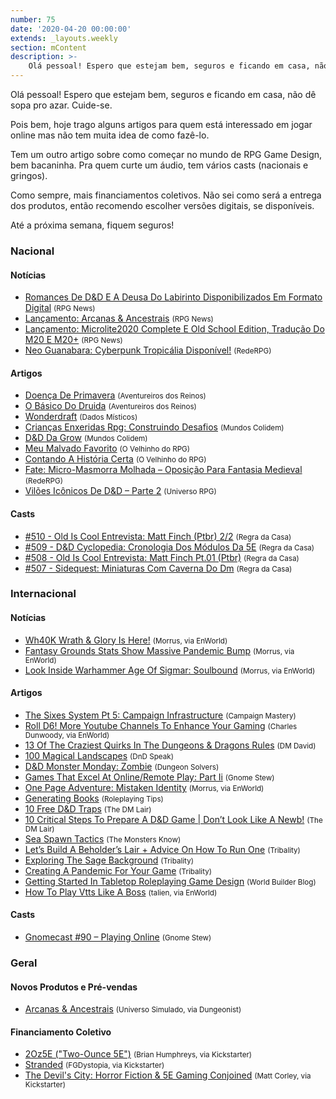 ```yaml
---
number: 75
date: '2020-04-20 00:00:00'
extends: _layouts.weekly
section: mContent
description: >-
    Olá pessoal! Espero que estejam bem, seguros e ficando em casa, não dê sopa pro azar. Cuide-se.    Pois bem, hoje trago alguns artigos para quem está interessado em jogar online mas não tem muita idea de como fazê-lo.    Tem outro artigo sobre como começar no mundo de RPG Game Design, bem
---
```


Olá pessoal! Espero que estejam bem, seguros e ficando em casa, não dê sopa pro azar. Cuide-se.

Pois bem, hoje trago alguns artigos para quem está interessado em jogar online mas não tem muita idea de como fazê-lo.

Tem um outro artigo sobre como começar no mundo de RPG Game Design, bem bacaninha. Pra quem curte um áudio, tem vários casts (nacionais e gringos).

Como sempre, mais financiamentos coletivos. Não sei como será a entrega dos produtos, então recomendo escolher versões digitais, se disponíveis.

Até a próxima semana, fiquem seguros!

### Nacional

#### Notícias

- [Romances De D&amp;D E A Deusa Do Labirinto Disponibilizados Em Formato Digital] <small>(RPG News)</small>
- [Lançamento: Arcanas &amp; Ancestrais] <small>(RPG News)</small>
- [Lançamento: Microlite2020 Complete E Old School Edition, Tradução Do M20 E M20+] <small>(RPG News)</small>
- [Neo Guanabara: Cyberpunk Tropicália Disponível!] <small>(RedeRPG)</small>

#### Artigos

- [Doença De Primavera] <small>(Aventureiros dos Reinos)</small>
- [O Básico Do Druida] <small>(Aventureiros dos Reinos)</small>
- [Wonderdraft] <small>(Dados Místicos)</small>
- [Crianças Enxeridas Rpg: Construindo Desafios] <small>(Mundos Colidem)</small>
- [D&amp;D Da Grow] <small>(Mundos Colidem)</small>
- [Meu Malvado Favorito] <small>(O Velhinho do RPG)</small>
- [Contando A História Certa] <small>(O Velhinho do RPG)</small>
- [Fate: Micro-Masmorra Molhada – Oposição Para Fantasia Medieval] <small>(RedeRPG)</small>
- [Vilões Icônicos De D&amp;D – Parte 2] <small>(Universo RPG)</small>

#### Casts

- [#510 - Old Is Cool Entrevista: Matt Finch (Ptbr) 2/2] <small>(Regra da Casa)</small>
- [#509 - D&amp;D Cyclopedia: Cronologia Dos Módulos Da 5E] <small>(Regra da Casa)</small>
- [#508 - Old Is Cool Entrevista: Matt Finch Pt.01 (Ptbr)] <small>(Regra da Casa)</small>
- [#507 - Sidequest: Miniaturas Com Caverna Do Dm] <small>(Regra da Casa)</small>

### Internacional

#### Notícias

- [Wh40K Wrath &amp; Glory Is Here!] <small>(Morrus, via EnWorld)</small>
- [Fantasy Grounds Stats Show Massive Pandemic Bump] <small>(Morrus, via EnWorld)</small>
- [Look Inside Warhammer Age Of Sigmar: Soulbound] <small>(Morrus, via EnWorld)</small>

#### Artigos

- [The Sixes System Pt 5: Campaign Infrastructure] <small>(Campaign Mastery)</small>
- [Roll D6! More Youtube Channels To Enhance Your Gaming] <small>(Charles Dunwoody, via EnWorld)</small>
- [13 Of The Craziest Quirks In The Dungeons &amp; Dragons Rules] <small>(DM David)</small>
- [100 Magical Landscapes] <small>(DnD Speak)</small>
- [D&amp;D Monster Monday: Zombie] <small>(Dungeon Solvers)</small>
- [Games That Excel At Online/Remote Play: Part Ii] <small>(Gnome Stew)</small>
- [One Page Adventure: Mistaken Identity] <small>(Morrus, via EnWorld)</small>
- [Generating Books] <small>(Roleplaying Tips)</small>
- [10 Free D&amp;D Traps] <small>(The DM Lair)</small>
- [10 Critical Steps To Prepare A D&amp;D Game | Don’t Look Like A Newb!] <small>(The DM Lair)</small>
- [Sea Spawn Tactics] <small>(The Monsters Know)</small>
- [Let’s Build A Beholder’s Lair + Advice On How To Run One] <small>(Tribality)</small>
- [Exploring The Sage Background] <small>(Tribality)</small>
- [Creating A Pandemic For Your Game] <small>(Tribality)</small>
- [Getting Started In Tabletop Roleplaying Game Design] <small>(World Builder Blog)</small>
- [How To Play Vtts Like A Boss] <small>(talien, via EnWorld)</small>

#### Casts

- [Gnomecast #90 – Playing Online] <small>(Gnome Stew)</small>

### Geral

#### Novos Produtos e Pré-vendas

- [Arcanas &amp; Ancestrais] <small>(Universo Simulado, via Dungeonist)</small>

#### Financiamento Coletivo

- [2Oz5E (&quot;Two-Ounce 5E&quot;)] <small>(Brian Humphreys, via Kickstarter)</small>
- [Stranded] <small>(FGDystopia, via Kickstarter)</small>
- [The Devil&#039;s City: Horror Fiction &amp; 5E Gaming Conjoined] <small>(Matt Corley, via Kickstarter)</small>


[2Oz5E (&quot;Two-Ounce 5E&quot;)]: https://www.kickstarter.com/projects/823221049/2oz5e-two-ounce-5e
[Stranded]: https://www.kickstarter.com/projects/spaced/stranded-2
[The Devil&#039;s City: Horror Fiction &amp; 5E Gaming Conjoined]: https://www.kickstarter.com/projects/37222410/the-devils-city-for-5e
[Meu Malvado Favorito]: https://ovelhinhodorpg.wordpress.com/2020/04/19/meu-malvado-favorito/
[Doença De Primavera]: https://aventureirosdosreinos.com/doenca-de-primavera/
[One Page Adventure: Mistaken Identity]: https://www.enworld.org/threads/one-page-adventure-mistaken-identity.671564/#new_tab?utm_source=rss&amp;utm_medium=rss&amp;utm_campaign=one-page-adventure-mistaken-identity
[10 Free D&amp;D Traps]: https://www.thedmlair.com/2020/04/18/10-free-dd-traps/
[Romances De D&amp;D E A Deusa Do Labirinto Disponibilizados Em Formato Digital]: https://newsrpg.wordpress.com/2020/04/18/__trashed/
[Neo Guanabara: Cyberpunk Tropicália Disponível!]: https://www.rederpg.com.br/2020/04/17/neo-guanabara-cyberpunk-tropicalia-disponivel/
[Contando A História Certa]: https://ovelhinhodorpg.wordpress.com/2020/04/17/contado-a-historia-certa/
[#510 - Old Is Cool Entrevista: Matt Finch (Ptbr) 2/2]: https://regradacasa.podbean.com/e/510-old-is-cool-entrevista-matt-finch-ptbr-22/
[Crianças Enxeridas Rpg: Construindo Desafios]: https://www.mundoscolidem.com.br/ce-desafios/
[#509 - D&amp;D Cyclopedia: Cronologia Dos Módulos Da 5E]: https://regradacasa.podbean.com/e/509-dd-cyclopedia-cronologia-dos-modulos-da-5e/
[Wh40K Wrath &amp; Glory Is Here!]: https://www.enworld.org/threads/wh40k-wrath-glory-is-here.671536/
[Gnomecast #90 – Playing Online]: https://gnomestew.com/gnomecast-90-playing-online/https://gnomestew.com/gnomecast-90-playing-online/
[Vilões Icônicos De D&amp;D – Parte 2]: https://universorpg.com/bau-do-mestre/dicas/viloes-iconicos-de-dd-parte-2/
[Getting Started In Tabletop Roleplaying Game Design]: https://worldbuilderblog.me/2020/04/16/getting-started-in-tabletop-roleplaying-game-design/
[Lançamento: Arcanas &amp; Ancestrais]: https://newsrpg.wordpress.com/2020/04/16/lancamento-arcanas-ancestrais/
[Arcanas &amp; Ancestrais]: https://www.dungeonist.com/marketplace/product/arcanas-ancestrais/
[100 Magical Landscapes]: http://dndspeak.com/2020/04/100-magical-landscapes/
[D&amp;D Da Grow]: https://www.mundoscolidem.com.br/dd-grow/
[Fate: Micro-Masmorra Molhada – Oposição Para Fantasia Medieval]: https://www.rederpg.com.br/2020/04/15/fate-micro-masmorra-molhada-oposicao-para-fantasia-medieval/
[#508 - Old Is Cool Entrevista: Matt Finch Pt.01 (Ptbr)]: https://regradacasa.podbean.com/e/508-old-is-cool-entrevista-matthew-finch-pt01-ptbr/
[O Básico Do Druida]: https://aventureirosdosreinos.com/o-basico-do-druida/
[Let’s Build A Beholder’s Lair + Advice On How To Run One]: https://www.tribality.com/2020/04/15/lets-build-a-beholders-lair-advice-on-how-to-run-one/
[#507 - Sidequest: Miniaturas Com Caverna Do Dm]: https://regradacasa.podbean.com/e/507-sidequest-miniaturas-com-caverna-do-dm/
[Exploring The Sage Background]: https://www.tribality.com/2020/04/14/exploring-the-sage-background/
[10 Critical Steps To Prepare A D&amp;D Game | Don’t Look Like A Newb!]: https://www.thedmlair.com/2020/04/14/10-critical-steps-to-prepare-a-dd-game-dont-look-like-a-newb/
[Roll D6! More Youtube Channels To Enhance Your Gaming]: https://www.enworld.org/threads/roll-d6-more-youtube-channels-to-enhance-your-gaming.671334/
[13 Of The Craziest Quirks In The Dungeons &amp; Dragons Rules]: https://dmdavid.com/tag/13-of-the-craziest-quirks-in-the-dungeons-dragons-rules/
[Wonderdraft]: https://dadosmisticos.com/2020/04/13/wonderdraft/
[Lançamento: Microlite2020 Complete E Old School Edition, Tradução Do M20 E M20+]: https://newsrpg.wordpress.com/2020/04/14/lancamento-microlite2020-complete-e-old-school-edition-complete/
[Generating Books]: https://www.roleplayingtips.com/rptn/generating-books/
[Creating A Pandemic For Your Game]: https://www.tribality.com/2020/04/13/creating-a-pandemic-for-your-game/
[Fantasy Grounds Stats Show Massive Pandemic Bump]: https://www.enworld.org/threads/fantasy-grounds-stats-show-massive-pandemic-bump.671486/
[How To Play Vtts Like A Boss]: https://www.enworld.org/threads/how-to-play-vtts-like-a-boss.671151/https://www.enworld.org/threads/how-to-play-vtts-like-a-boss.671151/
[Games That Excel At Online/Remote Play: Part Ii]: https://gnomestew.com/games-that-excel-at-online-remote-play-part-ii/
[D&amp;D Monster Monday: Zombie]: https://www.dungeonsolvers.com/2020/04/13/dd-monster-monday-zombie/
[Look Inside Warhammer Age Of Sigmar: Soulbound]: https://www.enworld.org/threads/look-inside-warhammer-age-of-sigmar-soulbound.671485/#new_tab?utm_source=rss&amp;utm_medium=rss&amp;utm_campaign=look-inside-warhammer-age-of-sigmar-soulbound
[Sea Spawn Tactics]: http://themonstersknow.com/sea-spawn-tactics/
[The Sixes System Pt 5: Campaign Infrastructure]: http://www.campaignmastery.com/blog/the-sixes-system-5-infrastructure/
